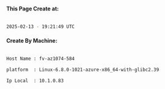 
   
#### This Page Create at:

```bash

2025-02-13 - 19:21:49 UTC

```

#### Create By Machine:

```bash

Host Name : fv-az1074-584

platform  : Linux-6.8.0-1021-azure-x86_64-with-glibc2.39

Ip Local  : 10.1.0.83

```

